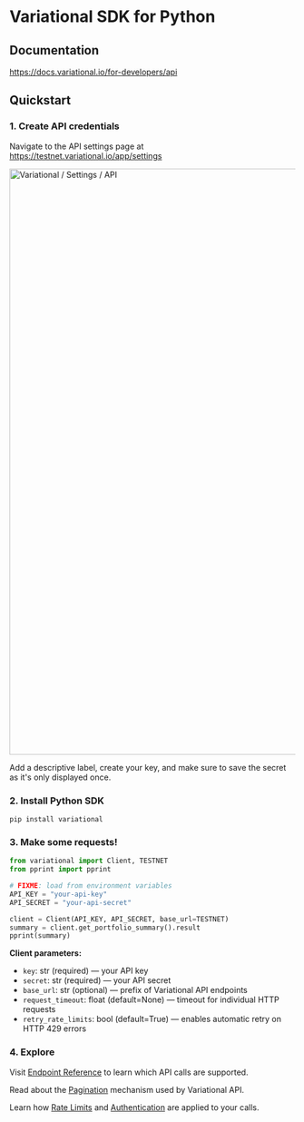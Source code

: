 # Variational SDK for Python 

## Documentation

https://docs.variational.io/for-developers/api

## Quickstart

### 1. Create API credentials

Navigate to the API settings page at https://testnet.variational.io/app/settings

<img width="1033" alt="Variational / Settings / API" src="https://github.com/variational-research/variational-sdk-python/assets/155017661/b2cb472b-7742-4c74-9836-12dee28dcfb8">

Add a descriptive label, create your key, and make sure to save the secret as it's only displayed once.

### 2. Install Python SDK

```
pip install variational
```

### 3. Make some requests!

```python
from variational import Client, TESTNET
from pprint import pprint

# FIXME: load from environment variables
API_KEY = "your-api-key"
API_SECRET = "your-api-secret"

client = Client(API_KEY, API_SECRET, base_url=TESTNET)
summary = client.get_portfolio_summary().result
pprint(summary)
```

**Client parameters:**
 - `key`: str (required) — your API key
 - `secret`: str (required) — your API secret
 - `base_url`: str (optional) — prefix of Variational API endpoints
 - `request_timeout`: float (default=None) — timeout for individual HTTP requests
 - `retry_rate_limits`: bool (default=True) — enables automatic retry on HTTP 429 errors


### 4. Explore

Visit [Endpoint Reference](https://docs.variational.io/for-developers/api/endpoints) to learn which API calls are supported.

Read about the [Pagination](https://docs.variational.io/for-developers/api/pagination) mechanism used by Variational API.

Learn how [Rate Limits](https://docs.variational.io/for-developers/api/rate-limits) and [Authentication](https://docs.variational.io/for-developers/api/authentication) are applied to your calls.
